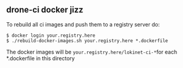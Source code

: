 ## drone-ci docker jizz

To rebuild all ci images and push them to a registry server do:

    $ docker login your.registry.here
    $ ./rebuild-docker-images.sh your.registry.here *.dockerfile

The docker images will be `your.registry.here/lokinet-ci-*`for each *.dockerfile in this directory
